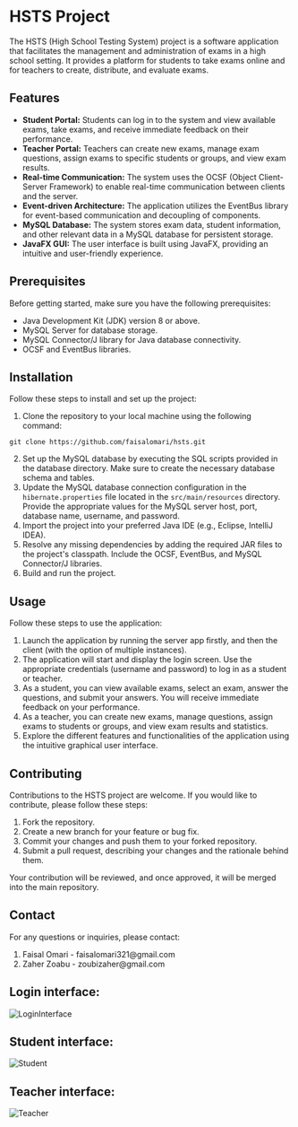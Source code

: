 <h1>HSTS Project</h1>

<p>The HSTS (High School Testing System) project is a software application that facilitates the management and administration of exams in a high school setting. It provides a platform for students to take exams online and for teachers to create, distribute, and evaluate exams.</p>

<h2>Features</h2>

<ul>
  <li><strong>Student Portal:</strong> Students can log in to the system and view available exams, take exams, and receive immediate feedback on their performance.</li>
  <li><strong>Teacher Portal:</strong> Teachers can create new exams, manage exam questions, assign exams to specific students or groups, and view exam results.</li>
  <li><strong>Real-time Communication:</strong> The system uses the OCSF (Object Client-Server Framework) to enable real-time communication between clients and the server.</li>
  <li><strong>Event-driven Architecture:</strong> The application utilizes the EventBus library for event-based communication and decoupling of components.</li>
  <li><strong>MySQL Database:</strong> The system stores exam data, student information, and other relevant data in a MySQL database for persistent storage.</li>
  <li><strong>JavaFX GUI:</strong> The user interface is built using JavaFX, providing an intuitive and user-friendly experience.</li>
</ul>

<h2>Prerequisites</h2>

<p>Before getting started, make sure you have the following prerequisites:</p>

<ul>
  <li>Java Development Kit (JDK) version 8 or above.</li>
  <li>MySQL Server for database storage.</li>
  <li>MySQL Connector/J library for Java database connectivity.</li>
  <li>OCSF and EventBus libraries.</li>
</ul>

<h2>Installation</h2>

<p>Follow these steps to install and set up the project:</p>

<ol>
  <li>Clone the repository to your local machine using the following command:</li>
</ol>

<pre><code>git clone https://github.com/faisalomari/hsts.git</code></pre>

<ol start="2">
  <li>Set up the MySQL database by executing the SQL scripts provided in the database directory. Make sure to create the necessary database schema and tables.</li>
  <li>Update the MySQL database connection configuration in the <code>hibernate.properties</code> file located in the <code>src/main/resources</code> directory. Provide the appropriate values for the MySQL server host, port, database name, username, and password.</li>
  <li>Import the project into your preferred Java IDE (e.g., Eclipse, IntelliJ IDEA).</li>
  <li>Resolve any missing dependencies by adding the required JAR files to the project's classpath. Include the OCSF, EventBus, and MySQL Connector/J libraries.</li>
  <li>Build and run the project.</li>
</ol>

<h2>Usage</h2>

<p>Follow these steps to use the application:</p>

<ol>
  <li>Launch the application by running the server app firstly, and then the client (with the option of multiple instances).</li>
  <li>The application will start and display the login screen. Use the appropriate credentials (username and password) to log in as a student or teacher.</li>
  <li>As a student, you can view available exams, select an exam, answer the questions, and submit your answers. You will receive immediate feedback on your performance.</li>
  <li>As a teacher, you can create new exams, manage questions, assign exams to students or groups, and view exam results and statistics.</li>
  <li>Explore the different features and functionalities of the application using the intuitive graphical user interface.</li>
</ol>

<h2>Contributing</h2>

<p>Contributions to the HSTS project are welcome. If you would like to contribute, please follow these steps:</p>

<ol>
  <li>Fork the repository.</li>
  <li>Create a new branch for your feature or bug fix.</li>
  <li>Commit your changes and push them to your forked repository.</li>
  <li>Submit a pull request, describing your changes and the rationale behind them.</li>
</ol>

<p>Your contribution will be reviewed, and once approved, it will be merged into the main repository.</p>

<h2>Contact</h2>

<p>For any questions or inquiries, please contact:</p>

<ol>
  <li>Faisal Omari - faisalomari321@gmail.com</li>
  <li>Zaher Zoabu - zoubizaher@gmail.com</li>
</ol>

## Login interface:
![LoginInterface](https://github.com/faisalomari/HSTS/assets/75030682/82f0c865-e90b-4e59-ac1b-9f3969f5daeb)

## Student interface:
![Student](https://github.com/faisalomari/HSTS/assets/75030682/b22782c8-c635-489a-ad3b-4c28697eeb6b)

## Teacher interface:
![Teacher](https://github.com/faisalomari/HSTS/assets/75030682/4842655f-8d1d-4baf-bc91-03fad98309a2)

